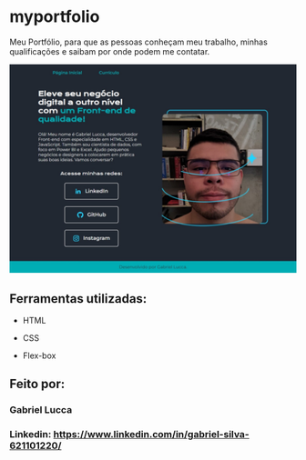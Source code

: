 # myportfolio
Meu Portfólio, para que as pessoas conheçam meu trabalho, minhas qualificações e saibam por onde podem me contatar.

![image](https://github.com/glucca07/myportfolio/blob/main/main-page-sceenshot.jpeg)

## Ferramentas utilizadas:

* HTML

* CSS

* Flex-box

## Feito por:

### Gabriel Lucca

### Linkedin: https://www.linkedin.com/in/gabriel-silva-621101220/
